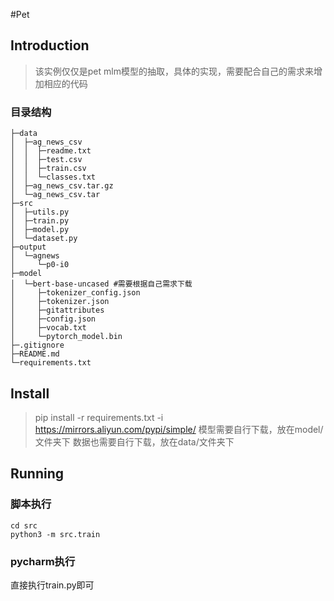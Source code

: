 #Pet
## Introduction
> 该实例仅仅是pet mlm模型的抽取，具体的实现，需要配合自己的需求来增加相应的代码

### 目录结构
```text
├─data
│  ├─ag_news_csv
│  │  ├─readme.txt
│  │  ├─test.csv
│  │  ├─train.csv
│  │  └─classes.txt
│  ├─ag_news_csv.tar.gz
│  └─ag_news_csv.tar
├─src
│  ├─utils.py
│  ├─train.py
│  ├─model.py
│  └─dataset.py
├─output
│  └─agnews
│     └─p0-i0
├─model
│  └─bert-base-uncased #需要根据自己需求下载
│     ├─tokenizer_config.json
│     ├─tokenizer.json
│     ├─gitattributes
│     ├─config.json
│     ├─vocab.txt
│     └─pytorch_model.bin
├─.gitignore
├─README.md
└─requirements.txt
```


## Install
> pip install -r requirements.txt  -i https://mirrors.aliyun.com/pypi/simple/
> 模型需要自行下载，放在model/文件夹下
> 数据也需要自行下载，放在data/文件夹下


## Running

### 脚本执行
```shell
cd src
python3 -m src.train
```
### pycharm执行
直接执行train.py即可
